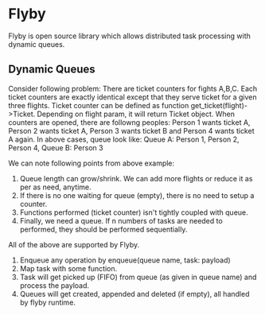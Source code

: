 # Flyby
Flyby is open source library which allows distributed task processing with dynamic queues.

## Dynamic Queues
Consider following problem:
There are ticket counters for fights A,B,C. Each ticket counters are exactly identical except that they serve ticket for a given three flights.
Ticket counter can be defined as function get_ticket(flight)->Ticket. Depending on flight param, it will return Ticket object.
When counters are opened, there are followng peoples: 
Person 1 wants ticket A, Person 2 wants ticket A, Person 3 wants ticket B and Person 4 wants ticket A again.
In above cases, queue look like: Queue A: Person 1, Person 2, Person 4, Queue B: Person 3

We can note following points from above example:
1. Queue length can grow/shrink. We can add more flights or reduce it as per as need, anytime.
2. If there is no one waiting for queue (empty), there is no need to setup a counter.
3. Functions performed (ticket counter) isn't tightly coupled with queue.
4. Finally, we need a queue. If n numbers of tasks are needed to performed, they should be performed sequentially.

All of the above are supported by Flyby.
1. Enqueue any operation by enqueue(queue name, task: payload)
2. Map task with some function.
3. Task will get picked up (FIFO) from queue (as given in queue name) and process the payload.
4. Queues will get created, appended and deleted (if empty), all handled by flyby runtime.
